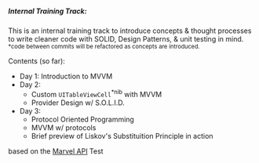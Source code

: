##### Internal Training Track:

This is an internal training track to introduce concepts & thought processes to write cleaner code with SOLID, Design Patterns, & unit testing in mind.
<sup>*code between commits will be refactored as concepts are introduced.</sup>

Contents (so far):
- Day 1: Introduction to MVVM
- Day 2:
  - Custom `UITableViewCell`<sup>*nib</sup> with MVVM
  - Provider Design w/ S.O.L.I.D.
- Day 3:
  - Protocol Oriented Programming
  - MVVM w/ protocols
  - Brief preview of Liskov's Substituition Principle in action

based on the [Marvel API][1]
Test

[1]: https://developer.marvel.com/documentation/getting_started
